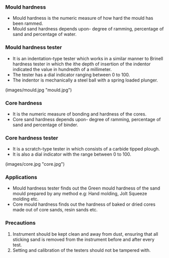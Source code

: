 ### Mould hardness
* Mould hardness is the numeric measure of how hard the mould has been rammed. 
* Mould sand hardness depends upon- degree of ramming, percentage of sand and percentage of water.

### Mould hardness tester
* It is an indentation-type tester which works in a similar manner to Brinell hardness tester in which the ithe depth of insertion of the indentor indicated the value in hundredth of a millimeter. 
* The tester has a dial indicator ranging between 0 to 100.
* The indentor is mechanically a steel ball with a spring loaded plunger.

(images/mould.jpg "mould.jpg")

### Core hardness
* It is the numeric measure of bonding and hardness of the cores.
* Core sand hardness depends upon- degree of ramming, percentage of sand and percentage of binder.

### Core hardness tester
* It is a scratch-type tester in which consists of a carbide tipped plough.
* It is also a dial indicator with the range between 0 to 100.

(images/core.jpg "core.jpg")

### Applications
* Mould hardness tester finds out the Green mould hardness of the sand mould prepared by any method e.g: Hand molding, Jolt Squeeze molding etc.
* Core mould hardness finds out the hardness of baked or dried cores made out of core sands, resin sands etc.

### Precautions
1.	Instrument should be kept clean and away from dust, ensuring that all sticking sand is removed from the instrument before and after every test.
2.	Setting and calibration of the testers should not be tampered with.

